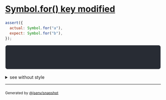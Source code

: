 # [Symbol.for() key modified](../../symbol.test.js#L107)

```js
assert({
  actual: Symbol.for("a"),
  expect: Symbol.for("b"),
});
```

![img](throw.svg)

<details>
  <summary>see without style</summary>

```console
AssertionError: actual and expect are different

actual: Symbol.for("a")
expect: Symbol.for("b")
```

</details>

---

<sub>
  Generated by <a href="https://github.com/jsenv/core/tree/main/packages/independent/snapshot">@jsenv/snapshot</a>
</sub>